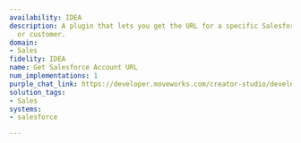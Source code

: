 ```yaml
---
availability: IDEA
description: A plugin that lets you get the URL for a specific Salesforce account
  or customer.
domain:
- Sales
fidelity: IDEA
name: Get Salesforce Account URL
num_implementations: 1
purple_chat_link: https://developer.moveworks.com/creator-studio/developer-tools/purple-chat/?conversation=%7B%22startTimestamp%22%3A%2211%3A43+AM%22%2C%22messages%22%3A%5B%7B%22role%22%3A%22user%22%2C%22parts%22%3A%5B%7B%22richText%22%3A%22%3Cp%3EI%27m+working+on+the+IntelliTech+account+-+can+you+quickly+share+the+Salesforce+URL+for+them%3F%3C%2Fp%3E%22%7D%5D%7D%2C%7B%22role%22%3A%22assistant%22%2C%22parts%22%3A%5B%7B%22reasoningSteps%22%3A%5B%7B%22status%22%3A%22success%22%2C%22richText%22%3A%22%3Cp%3E%E2%9C%85+Working+on+%3Cb%3EIntelliTech+Salesforce+URL%3C%2Fb%3E%3Cbr%3E%E2%8F%B3+Calling+Plugin+%3Cb%3EGet+Salesforce+Account+URL%3C%2Fb%3E%3C%2Fp%3E%22%7D%5D%7D%2C%7B%22richText%22%3A%22Found+it%21+Here+is+the+Salesforce+URL+for+the+IntelliTech+account%3A+%3Ca+href%3D%5C%22https%3A%2F%2Fsalesforce.com%2Faccount%2FIntelliTech%5C%22%3Ehttps%3A%2F%2Fsalesforce.com%2Faccount%2FIntelliTech%3C%2Fa%3E.+Is+there+anything+else+you%27d+like+help+with%3F%22%7D%5D%7D%5D%7D
solution_tags:
- Sales
systems:
- salesforce

---
```

